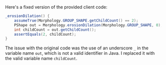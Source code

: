Here's a fixed version of the provided client code:

```java
_erosionDilation() {
    assumeTrue(Morphology.GROUP_SHAPE.getChildCount() == 2);
    PShape out = Morphology.erosionDilation(Morphology.GROUP_SHAPE, 0);
    int childCount = out.getChildCount();
    assertEquals(2, childCount);
}
```

The issue with the original code was the use of an underscore `_` in the variable name `out`, which is not a valid identifier in Java. I replaced it with the valid variable name `childCount`.